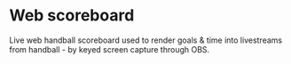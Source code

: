 # Web scoreboard

Live web handball scoreboard used to render goals & time into livestreams from handball - by keyed screen capture through OBS. 
